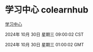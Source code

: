 # 学习中心 colearnhub
[学习中心](http://219.139.197.74:56308/colearnhub/)

2024年 10月 30日 星期三 09:00:02 CST

2024年 10月 30日 星期三 01:00:02 GMT
